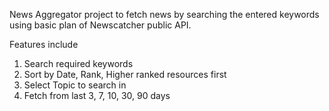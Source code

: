 News Aggregator project to fetch news by searching the entered keywords using basic plan of Newscatcher public API.

Features include

1. Search required keywords
2. Sort by Date, Rank, Higher ranked resources first
3. Select Topic to search in
4. Fetch from last 3, 7, 10, 30, 90 days
